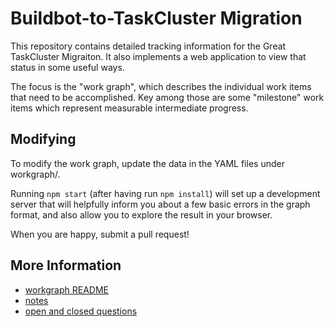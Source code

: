 # Buildbot-to-TaskCluster Migration

This repository contains detailed tracking information for the Great
TaskCluster Migraiton.  It also implements a web application to view that
status in some useful ways.

The focus is the "work graph", which describes the individual work items that
need to be accomplished.  Key among those are some "milestone" work items which
represent measurable intermediate progress.

## Modifying

To modify the work graph, update the data in the YAML files under workgraph/.

Running `npm start` (after having run `npm install`) will set up a development
server that will helpfully inform you about a few basic errors in the graph
format, and also allow you to explore the result in your browser.

When you are happy, submit a pull request!

## More Information

* [workgraph README](workgraph/README.md)
* [notes](NOTES.md)
* [open and closed questions](QUESTIONS.md)
